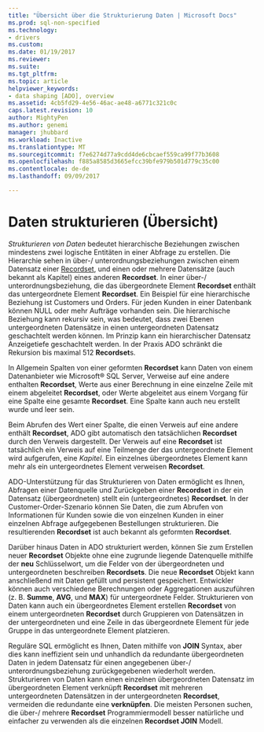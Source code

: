 ```yaml
---
title: "Übersicht über die Strukturierung Daten | Microsoft Docs"
ms.prod: sql-non-specified
ms.technology:
- drivers
ms.custom: 
ms.date: 01/19/2017
ms.reviewer: 
ms.suite: 
ms.tgt_pltfrm: 
ms.topic: article
helpviewer_keywords:
- data shaping [ADO], overview
ms.assetid: 4cb5fd29-4e56-46ac-ae48-a6771c321c0c
caps.latest.revision: 10
author: MightyPen
ms.author: genemi
manager: jhubbard
ms.workload: Inactive
ms.translationtype: MT
ms.sourcegitcommit: f7e6274d77a9cdd4de6cbcaef559ca99f77b3608
ms.openlocfilehash: f885a8585d3665efcc39bfe979b501d779c35c00
ms.contentlocale: de-de
ms.lasthandoff: 09/09/2017

---
```

# <a name="data-shaping-overview"></a>Daten strukturieren (Übersicht)
*Strukturieren von Daten* bedeutet hierarchische Beziehungen zwischen mindestens zwei logische Entitäten in einer Abfrage zu erstellen. Die Hierarchie sehen in über-/ unterordnungsbeziehungen zwischen einem Datensatz einer [Recordset](../../../ado/reference/ado-api/recordset-object-ado.md), und einen oder mehrere Datensätze (auch bekannt als Kapitel) eines anderen **Recordset**. In einer über-/ unterordnungsbeziehung, die das übergeordnete Element **Recordset** enthält das untergeordnete Element **Recordset**. Ein Beispiel für eine hierarchische Beziehung ist Customers und Orders. Für jeden Kunden in einer Datenbank können NULL oder mehr Aufträge vorhanden sein. Die hierarchische Beziehung kann rekursiv sein, was bedeutet, dass zwei Ebenen untergeordneten Datensätze in einen untergeordneten Datensatz geschachtelt werden können. Im Prinzip kann ein hierarchischer Datensatz Anzeigetiefe geschachtelt werden. In der Praxis ADO schränkt die Rekursion bis maximal 512 **Recordset**s.  
  
 In Allgemein Spalten von einer geformten **Recordset** kann Daten von einem Datenanbieter wie Microsoft® SQL Server, Verweise auf eine andere enthalten **Recordset**, Werte aus einer Berechnung in eine einzelne Zeile mit einem abgeleitet **Recordset**, oder Werte abgeleitet aus einem Vorgang für eine Spalte eine gesamte **Recordset**. Eine Spalte kann auch neu erstellt wurde und leer sein.  
  
 Beim Abrufen des Wert einer Spalte, die einen Verweis auf eine andere enthält **Recordset**, ADO gibt automatisch den tatsächlichen **Recordset** durch den Verweis dargestellt. Der Verweis auf eine **Recordset** ist tatsächlich ein Verweis auf eine Teilmenge der das untergeordnete Element wird aufgerufen, eine *Kapitel*. Ein einzelnes übergeordnetes Element kann mehr als ein untergeordnetes Element verweisen **Recordset**.  
  
 ADO-Unterstützung für das Strukturieren von Daten ermöglicht es Ihnen, Abfragen einer Datenquelle und Zurückgeben einer **Recordset** in der ein Datensatz (übergeordneten) stellt ein (untergeordnetes) **Recordset**. In der Customer-Order-Szenario können Sie Daten, die zum Abrufen von Informationen für Kunden sowie die von einzelnen Kunden in einer einzelnen Abfrage aufgegebenen Bestellungen strukturieren. Die resultierenden **Recordset** ist auch bekannt als geformten **Recordset**.  
  
 Darüber hinaus Daten in ADO strukturiert werden, können Sie zum Erstellen neuer **Recordset** Objekte ohne eine zugrunde liegende Datenquelle mithilfe der **neu** Schlüsselwort, um die Felder von der übergeordneten und untergeordneten beschreiben  **Recordsets**. Die neue **Recordset** Objekt kann anschließend mit Daten gefüllt und persistent gespeichert. Entwickler können auch verschiedene Berechnungen oder Aggregationen auszuführen (z. B. **Summe**, **AVG**, und **MAX**) für untergeordnete Felder. Strukturieren von Daten kann auch ein übergeordnetes Element erstellen **Recordset** von einem untergeordneten **Recordset** durch Gruppieren von Datensätzen in der untergeordneten und eine Zeile in das übergeordnete Element für jede Gruppe in das untergeordnete Element platzieren.  
  
 Reguläre SQL ermöglicht es Ihnen, Daten mithilfe von **JOIN** Syntax, aber dies kann ineffizient sein und unhandlich da redundante übergeordneten Daten in jedem Datensatz für einen angegebenen über-/ unterordnungsbeziehung zurückgegebenen wiederholt werden. Strukturieren von Daten kann einen einzelnen übergeordneten Datensatz im übergeordneten Element verknüpft **Recordset** mit mehreren untergeordneten Datensätzen in der untergeordneten **Recordset**, vermeiden die redundante eine **verknüpfen**. Die meisten Personen suchen, die über-/ mehrere **Recordset** Programmiermodell besser natürliche und einfacher zu verwenden als die einzelnen **Recordset JOIN** Modell.

